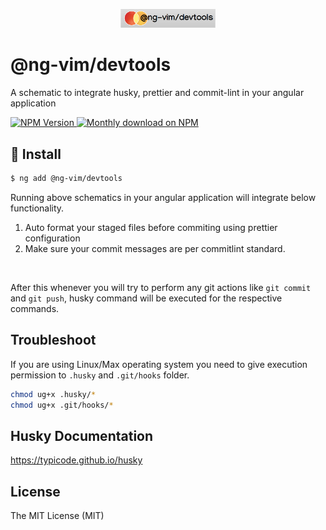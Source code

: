 
<p align="center">
 <img width="30%" height="30%" src="./logo.png">
</p>

# @ng-vim/devtools
A schematic to integrate husky, prettier and commit-lint in your angular application

<p align="left">
  <a href="https://www.npmjs.com/package/@ng-vim/devtools">
    <img src="https://img.shields.io/npm/v/@ng-vim/devtools/latest.svg" alt="NPM Version" />
  </a>
  <a href="https://www.npmjs.com/package@ng-vim/devtools">
    <img src="https://img.shields.io/npm/dm/@ng-vim/devtools.svg" alt="Monthly download on NPM" />
  </a>
</p>


## 🌟 Install

```sh
$ ng add @ng-vim/devtools
```


Running above schematics in your angular application will integrate below functionality.
1. Auto format your staged files before commiting using prettier configuration
1. Make sure your commit messages are per commitlint standard.

<br/>


After this whenever you will try to perform any git actions like `git commit` and `git push`, husky command will be executed for the respective commands.

## Troubleshoot
If you are using Linux/Max operating system you need to give execution permission to `.husky` and `.git/hooks` folder.
```sh
chmod ug+x .husky/*
chmod ug+x .git/hooks/*
```


## Husky Documentation
https://typicode.github.io/husky



## License

The MIT License (MIT)